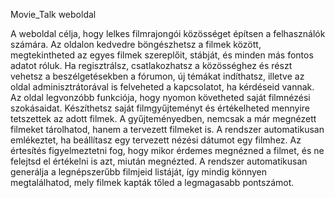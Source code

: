 Movie_Talk weboldal

A weboldal célja, hogy lelkes filmrajongói közösséget építsen a felhasználók számára.
Az oldalon kedvedre böngészhetsz a filmek között, megtekintheted az egyes filmek szereplőit, stábját,
és minden más fontos adatot róluk.
Ha regisztrálsz, csatlakozhatsz a közösséghez és részt vehetsz a beszélgetésekben a fórumon, új témákat indíthatsz,
illetve az oldal adminisztrátorával is felveheted a kapcsolatot, ha kérdéseid vannak.
Az oldal legvonzóbb funkciója, hogy nyomon követheted saját filmnézési szokásaidat.
Készíthetsz saját filmgyűjteményt és értékelheted mennyire tetszettek az adott filmek. 
A gyűjteményedben, nemcsak a már megnézett filmeket tárolhatod, hanem a tervezett filmeket is.
A rendszer automatikusan emlékeztet, ha beállítasz egy tervezett nézési dátumot egy filmhez.
Az értesítés figyelmeztetni fog, hogy mikor érdemes megnézned a filmet, és ne felejtsd el értékelni is azt, miután megnézted.
A rendszer automatikusan generálja a legnépszerűbb filmjeid listáját, így mindig könnyen megtalálhatod, mely filmek kapták tőled a legmagasabb pontszámot.



